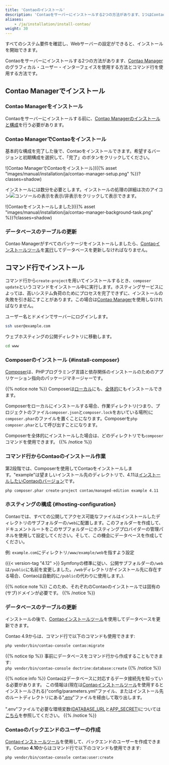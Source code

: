 ```yaml
---
title: 'Contaoのインストール'
description: 'Contaoをサーバーにインストールする2つの方法があります、1つはContao Managerのグラフィカル・ユーザー・インターフェイスを使用、もう1つはコマンド行を使用する方法です。'
aliases:
    - /ja/installation/install-contao/
weight: 30
---
```


すべてのシステム要件を確認し、Webサーバーの設定ができると、インストールを開始できます。

Contaoをサーバーにインストールする2つの方法があります、[Contao Manager](#installation-with-the-contao-manager)のグラフィカル・ユーザー・インターフェイスを使用する方法とコマンド行を使用する方法です。

## Contao Managerでインストール

### Contao Managerをインストール

Contaoをサーバーにインストールする前に、[Contao Managerのインストールと構成](../../installation/contao-manager/#install-contao-manager)を行う必要があります。

### Contao ManagerでContaoをインストール

基本的な構成を完了した後で、Contaoをインストールできます。希望するバージョンと初期構成を選択して、「完了」のボタンをクリックしてください。

![Contao ManagerでContaoをインストール]({{% asset "images/manual/installation/ja/contao-manager-setup.png" %}}?classes=shadow)

インストールには数分を必要とします。インストールの処理の詳細は次のアイコン![コンソールの表示を表示/非表示](/ja/icons/konsolenausgabe.png?classes=icon)をクリックして表示できます。

![Contaoをインストールしました]({{% asset "images/manual/installation/ja/contao-manager-background-task.png" %}}?classes=shadow)


### データベースのテーブルの更新

Contao Managerがすべてのパッケージをインストールしましたら、[Contaoインストールツール](../contao-installtool/)を[実行](../contao-installtool/)してデータベースを更新しなければなりません。


## コマンド行でインストール

コマンド行から`create-project`を用いてインストールするとき、`composer update`というコマンドをインストール中に実行します。ホスティングサービスによっては、高いシステム負荷のためにプロセスを完了できずに、インストールの失敗を引き起こすことがあります。この場合は[Contao Manager](#installing-contao-with-the-contao-manager)を使用しなければなりません。

ユーザー名とドメインでサーバーにログインします。

```bash
ssh user@example.com
```

ウェブホスティングの公開ディレクトリに移動します。

```bash
cd www
```

### Composerのインストール {#install-composer}

[Composer](https://en.wikipedia.org/wiki/Composer_(software))は、PHPプログラミング言語と依存関係のインストールのためのアプリケーション指向のパッケージマネージャーです。

{{% notice note %}}
Composerは[ローカル](https://getcomposer.org/doc/00-intro.md#locally)にも、[全体的](https://getcomposer.org/doc/00-intro.md#globally)にもインストールできます。
 
Composerをローカルにインストールする場合、作業ディレクトリ(つまり、プロジェクトのファイル`composer.json`と`composer.lock`をおいている場所)に`composer.phar`のファイルを置くことになります。Composerを`php composer.phar`として呼び出すことになります。

Composerを全体的にインストールした場合は、どのディレクトリでも`composer`コマンドを使用できます。
{{% /notice %}}

### コマンド行からContaoのインストール作業

第2段階では、Composerを使用してContaoをインストールします。"example"は望ましいインストール先のディレクトリで、4.11は[インストールしたいContaoのバージョン](https://contao.org/de/download.html)です。

```bash
php composer.phar create-project contao/managed-edition example 4.11
```

### ホスティングの構成 {#hosting-configuration}

Contaoでは、すべての公開してアクセス可能なファイルはインストールしたディレクトリのサブフォルダーの`/web`に配置します。このフォルダーを作成して、ドキュメントルートをこのサブフォルダーにホスティングプロバイダーの管理パネルを使用して設定してください。そして、この機会にデータベースを作成してください。

例: `example.com`にディレクトリ`/www/example/web`を指すよう設定

({{< version-tag "4.12" >}} Symfonyの標準に従い、公開サブフォルダーの`/web`は`/public`に名前を変更しました。`/web`ディレクトリがインストール先に存在する場合、Contaoは自動的に`/public`の代わりに使用します。).

{{% notice note %}}
このため、それぞれのContaoのインストールでは固有の(サブ)ドメインが必要です。
{{% /notice %}}


### データベースのテーブルの更新

インストールの後で、[Contaoインストールツール](/ja/installation/contao-installtool/)を使用してデータベースを更新できます。

Contao 4.9からは、コマンド行で以下のコマンドも使用できます:

```bash
php vendor/bin/contao-console contao:migrate
``` 

{{% notice tip %}}
事前にデータベースをコマンド行から作成することもできます:<br>
`php vendor/bin/contao-console doctrine:database:create`
{{% /notice %}}

{{% notice info %}}
Contaoはデータベースに対応するデータ接続先を知っている必要があります。
この情報は(現在は[Contaoインストールツール](/ja/installation/contao-installtool/)を使用するとインストールされる)"config/parameters.yml"ファイル、またはインストール先のルートディレクトリにある"[.env](https://docs.contao.org/dev/getting-started/starting-development/#application-configuration)"ファイルを経由して取り出します。<br><br>
".env"ファイルで必要な環境変数([DATABASE_URL](https://docs.contao.org/dev/reference/config/#database-url)と[APP_SECRET](https://docs.contao.org/dev/reference/config/#app-secret))については[こちら](https://docs.contao.org/dev/getting-started/starting-development/#application-configuration)を参照してください。
{{% /notice %}}


### Contaoのバックエンドのユーザーの作成

[Contaoインストールツール](/ja/installation/contao-installtool/)を使用して、バックエンドのユーザーを作成できます。Contao **4.10**からはコマンド行で以下のコマンドも使用できます:

```bash
php vendor/bin/contao-console contao:user:create
``` 

